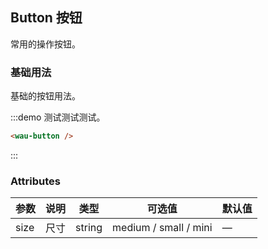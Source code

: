 ## Button 按钮
常用的操作按钮。

### 基础用法

基础的按钮用法。

:::demo 测试测试测试。

```html
<wau-button />
```
:::

### Attributes
| 参数 | 说明 | 类型   | 可选值                | 默认值 |
| ---- | ---- | ------ | --------------------- | ------ |
| size | 尺寸 | string | medium / small / mini | —      |
